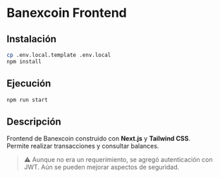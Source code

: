 # Banexcoin Frontend

## Instalación

```bash
cp .env.local.template .env.local
npm install
```

## Ejecución

```bash
npm run start
```

## Descripción

Frontend de Banexcoin construido con **Next.js** y **Tailwind CSS**.  
Permite realizar transacciones y consultar balances.

> ⚠️ Aunque no era un requerimiento, se agregó autenticación con JWT. Aún se pueden mejorar aspectos de seguridad.